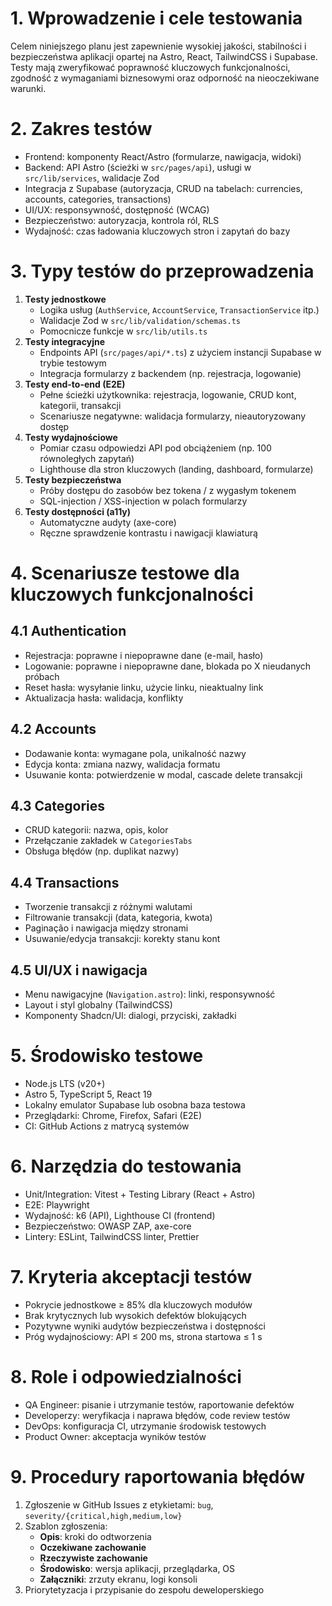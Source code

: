 # 1. Wprowadzenie i cele testowania  
Celem niniejszego planu jest zapewnienie wysokiej jakości, stabilności i bezpieczeństwa aplikacji opartej na Astro, React, TailwindCSS i Supabase. Testy mają zweryfikować poprawność kluczowych funkcjonalności, zgodność z wymaganiami biznesowymi oraz odporność na nieoczekiwane warunki.

# 2. Zakres testów  
- Frontend: komponenty React/Astro (formularze, nawigacja, widoki)  
- Backend: API Astro (ścieżki w `src/pages/api`), usługi w `src/lib/services`, walidacje Zod  
- Integracja z Supabase (autoryzacja, CRUD na tabelach: currencies, accounts, categories, transactions)  
- UI/UX: responsywność, dostępność (WCAG)  
- Bezpieczeństwo: autoryzacja, kontrola ról, RLS  
- Wydajność: czas ładowania kluczowych stron i zapytań do bazy  

# 3. Typy testów do przeprowadzenia  
1. **Testy jednostkowe**  
   - Logika usług (`AuthService`, `AccountService`, `TransactionService` itp.)  
   - Walidacje Zod w `src/lib/validation/schemas.ts`  
   - Pomocnicze funkcje w `src/lib/utils.ts`  
2. **Testy integracyjne**  
   - Endpoints API (`src/pages/api/*.ts`) z użyciem instancji Supabase w trybie testowym  
   - Integracja formularzy z backendem (np. rejestracja, logowanie)  
3. **Testy end-to-end (E2E)**  
   - Pełne ścieżki użytkownika: rejestracja, logowanie, CRUD kont, kategorii, transakcji  
   - Scenariusze negatywne: walidacja formularzy, nieautoryzowany dostęp  
4. **Testy wydajnościowe**  
   - Pomiar czasu odpowiedzi API pod obciążeniem (np. 100 równoległych zapytań)  
   - Lighthouse dla stron kluczowych (landing, dashboard, formularze)  
5. **Testy bezpieczeństwa**  
   - Próby dostępu do zasobów bez tokena / z wygasłym tokenem  
   - SQL-injection / XSS-injection w polach formularzy  
6. **Testy dostępności (a11y)**  
   - Automatyczne audyty (axe-core)  
   - Ręczne sprawdzenie kontrastu i nawigacji klawiaturą  

# 4. Scenariusze testowe dla kluczowych funkcjonalności  

## 4.1 Authentication  
- Rejestracja: poprawne i niepoprawne dane (e-mail, hasło)  
- Logowanie: poprawne i niepoprawne dane, blokada po X nieudanych próbach  
- Reset hasła: wysyłanie linku, użycie linku, nieaktualny link  
- Aktualizacja hasła: walidacja, konflikty  

## 4.2 Accounts  
- Dodawanie konta: wymagane pola, unikalność nazwy  
- Edycja konta: zmiana nazwy, walidacja formatu  
- Usuwanie konta: potwierdzenie w modal, cascade delete transakcji  

## 4.3 Categories  
- CRUD kategorii: nazwa, opis, kolor  
- Przełączanie zakładek w `CategoriesTabs`  
- Obsługa błędów (np. duplikat nazwy)  

## 4.4 Transactions  
- Tworzenie transakcji z różnymi walutami  
- Filtrowanie transakcji (data, kategoria, kwota)  
- Paginação i nawigacja między stronami  
- Usuwanie/edycja transakcji: korekty stanu kont  

## 4.5 UI/UX i nawigacja  
- Menu nawigacyjne (`Navigation.astro`): linki, responsywność  
- Layout i styl globalny (TailwindCSS)  
- Komponenty Shadcn/UI: dialogi, przyciski, zakładki  

# 5. Środowisko testowe  
- Node.js LTS (v20+)  
- Astro 5, TypeScript 5, React 19  
- Lokalny emulator Supabase lub osobna baza testowa  
- Przeglądarki: Chrome, Firefox, Safari (E2E)  
- CI: GitHub Actions z matrycą systemów  

# 6. Narzędzia do testowania  
- Unit/Integration: Vitest + Testing Library (React + Astro)  
- E2E: Playwright  
- Wydajność: k6 (API), Lighthouse CI (frontend)  
- Bezpieczeństwo: OWASP ZAP, axe-core  
- Lintery: ESLint, TailwindCSS linter, Prettier  

# 7. Kryteria akceptacji testów  
- Pokrycie jednostkowe ≥ 85% dla kluczowych modułów  
- Brak krytycznych lub wysokich defektów blokujących  
- Pozytywne wyniki audytów bezpieczeństwa i dostępności  
- Próg wydajnościowy: API ≤ 200 ms, strona startowa ≤ 1 s  

# 8. Role i odpowiedzialności  
- QA Engineer: pisanie i utrzymanie testów, raportowanie defektów  
- Developerzy: weryfikacja i naprawa błędów, code review testów  
- DevOps: konfiguracja CI, utrzymanie środowisk testowych  
- Product Owner: akceptacja wyników testów  

# 9. Procedury raportowania błędów  
1. Zgłoszenie w GitHub Issues z etykietami: `bug`, `severity/{critical,high,medium,low}`  
2. Szablon zgłoszenia:  
   - **Opis**: kroki do odtworzenia  
   - **Oczekiwane zachowanie**  
   - **Rzeczywiste zachowanie**  
   - **Środowisko**: wersja aplikacji, przeglądarka, OS  
   - **Załączniki**: zrzuty ekranu, logi konsoli  
3. Priorytetyzacja i przypisanie do zespołu deweloperskiego  